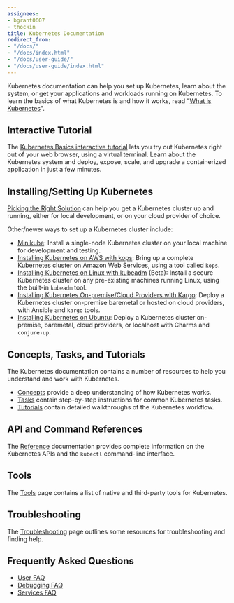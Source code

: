 ```yaml
---
assignees:
- bgrant0607
- thockin
title: Kubernetes Documentation
redirect_from:
- "/docs/"
- "/docs/index.html"
- "/docs/user-guide/"
- "/docs/user-guide/index.html"
---
```


Kubernetes documentation can help you set up Kubernetes, learn about the system, or get your applications and workloads running on Kubernetes. To learn the basics of what Kubernetes is and how it works, read "[What is Kubernetes](/docs/concepts/overview/what-is-kubernetes/)".

## Interactive Tutorial

The [Kubernetes Basics interactive tutorial](/docs/tutorials/kubernetes-basics/) lets you try out Kubernetes right out of your web browser, using a virtual terminal. Learn about the Kubernetes system and deploy, expose, scale, and upgrade a containerized application in just a few minutes.

## Installing/Setting Up Kubernetes

[Picking the Right Solution](/docs/getting-started-guides/) can help you get a Kubernetes cluster up and running, either for local development, or on your cloud provider of choice.

Other/newer ways to set up a Kubernetes cluster include:

* [Minikube](/docs/getting-started-guides/minikube/): Install a single-node Kubernetes cluster on your local machine for development and testing.
* [Installing Kubernetes on AWS with kops](/docs/getting-started-guides/kops/): Bring up a complete Kubernetes cluster on Amazon Web Services, using a tool called `kops`.
* [Installing Kubernetes on Linux with kubeadm](/docs/getting-started-guides/kubeadm/) (Beta): Install a secure Kubernetes cluster on any pre-existing machines running Linux, using the built-in `kubeadm` tool.
* [Installing Kubernetes On-premise/Cloud Providers with Kargo](/docs/getting-started-guides/kargo/): Deploy a Kubernetes cluster on-premise baremetal or hosted on cloud providers, with Ansible and `kargo` tools.
* [Installing Kubernetes on Ubuntu](/docs/getting-started-guides/ubuntu/): Deploy a Kubernetes cluster on-premise, baremetal, cloud providers, or localhost with Charms and `conjure-up`.

## Concepts, Tasks, and Tutorials

The Kubernetes documentation contains a number of resources to help you understand and work with Kubernetes.

* [Concepts](/docs/concepts/) provide a deep understanding of how Kubernetes works.
* [Tasks](/docs/tasks/) contain step-by-step instructions for common Kubernetes tasks.
* [Tutorials](/docs/tutorials/) contain detailed walkthroughs of the Kubernetes workflow.

## API and Command References

The [Reference](/docs/reference/) documentation provides complete information on the Kubernetes APIs and the `kubectl` command-line interface.

## Tools

The [Tools](/docs/tools/) page contains a list of native and third-party tools for Kubernetes.

## Troubleshooting

The [Troubleshooting](/docs/tasks/debug-application-cluster/troubleshooting) page outlines some resources for troubleshooting and finding help.

## Frequently Asked Questions

* [User FAQ](https://github.com/kubernetes/kubernetes/wiki/User-FAQ)
* [Debugging FAQ](https://github.com/kubernetes/kubernetes/wiki/Debugging-FAQ)
* [Services FAQ](https://github.com/kubernetes/kubernetes/wiki/Services-FAQ)
